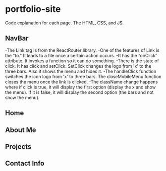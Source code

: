 # portfolio-site
Code explanation for each page. The HTML, CSS, and JS.

<h2>NavBar</h2>
-The Link tag is from the ReactRouter library. 
-One of the features of Link is the "to." It leads to a file once a certain action occurs. 
-It has the “onClick” attribute. It invokes a function so it can do something.
-There is the state of click. It has click and setClick. SetClick changes the logo from 'x' to the three bars. Also it shows the menu and hides it.
-The handleClick function switches the icon logo from 'x' to three bars. The closeMobileMenu function closes the menu once the link is clicked.
-The className change happens where if click is true, it will display the first option (display the x and show the menu). If it is false, it will display the second option (the bars and not show the menu).

<h2>Home</h2>

<h2>About Me</h2>

<h2>Projects</h2>

<h2>Contact Info</h2>
